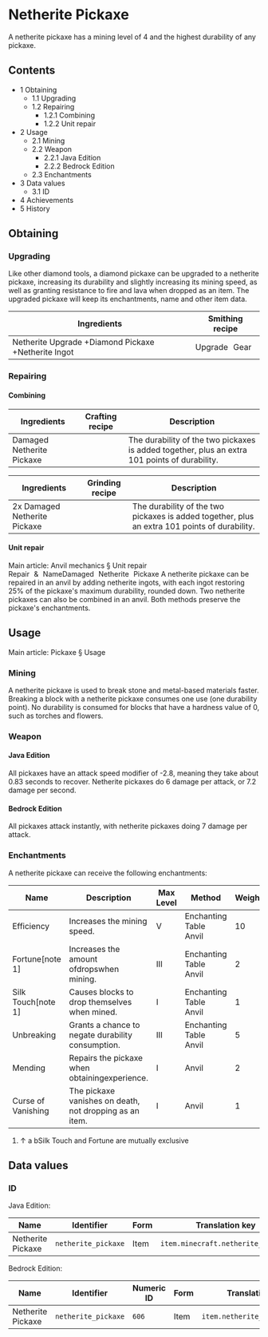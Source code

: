 # Netherite Pickaxe
A netherite pickaxe has a mining level of 4 and the highest durability of any pickaxe.

## Contents
- 1 Obtaining
	- 1.1 Upgrading
	- 1.2 Repairing
		- 1.2.1 Combining
		- 1.2.2 Unit repair
- 2 Usage
	- 2.1 Mining
	- 2.2 Weapon
		- 2.2.1 Java Edition
		- 2.2.2 Bedrock Edition
	- 2.3 Enchantments
- 3 Data values
	- 3.1 ID
- 4 Achievements
- 5 History

## Obtaining
### Upgrading
Like other diamond tools, a diamond pickaxe can be upgraded to a netherite pickaxe, increasing its durability and slightly increasing its mining speed, as well as granting resistance to fire and lava when dropped as an item. The upgraded pickaxe will keep its enchantments, name and other item data.

| Ingredients                                         | Smithing recipe |
|-----------------------------------------------------|-----------------|
| Netherite Upgrade +Diamond Pickaxe +Netherite Ingot | Upgrade Gear    |

### Repairing
#### Combining
| Ingredients               | Crafting recipe | Description                                                                                   |
|---------------------------|-----------------|-----------------------------------------------------------------------------------------------|
| Damaged Netherite Pickaxe |                 | The durability of the two pickaxes is added together, plus an extra 101 points of durability. |

| Ingredients                  | Grinding recipe | Description                                                                                   |
|------------------------------|-----------------|-----------------------------------------------------------------------------------------------|
| 2x Damaged Netherite Pickaxe |                 | The durability of the two pickaxes is added together, plus an extra 101 points of durability. |

#### Unit repair
Main article: Anvil mechanics § Unit repair
Repair & NameDamaged Netherite Pickaxe
A netherite pickaxe can be repaired in an anvil by adding netherite ingots, with each ingot restoring 25% of the pickaxe's maximum durability, rounded down. Two netherite pickaxes can also be combined in an anvil. Both methods preserve the pickaxe's enchantments.

## Usage
Main article: Pickaxe § Usage
### Mining
A netherite pickaxe is used to break stone and metal-based materials faster. Breaking a block with a netherite pickaxe consumes one use (one durability point). No durability is consumed for blocks that have a hardness value of 0, such as torches and flowers.

### Weapon
#### Java Edition
All pickaxes have an attack speed modifier of -2.8, meaning they take about 0.83 seconds to recover. Netherite pickaxes do 6 damage per attack, or 7.2 damage per second.

#### Bedrock Edition
All pickaxes attack instantly, with netherite pickaxes doing 7 damage per attack.

### Enchantments
A netherite pickaxe can receive the following enchantments:

| Name               | Description                                             | Max Level | Method                     | Weight |
|--------------------|---------------------------------------------------------|-----------|----------------------------|--------|
| Efficiency         | Increases the mining speed.                             | V         | Enchanting Table<br/>Anvil | 10     |
| Fortune[note 1]    | Increases the amount ofdropswhen mining.                | III       | Enchanting Table<br/>Anvil | 2      |
| Silk Touch[note 1] | Causes blocks to drop themselves when mined.            | I         | Enchanting Table<br/>Anvil | 1      |
| Unbreaking         | Grants a chance to negate durability consumption.       | III       | Enchanting Table<br/>Anvil | 5      |
| Mending            | Repairs the pickaxe when obtainingexperience.           | I         | Anvil                      | 2      |
| Curse of Vanishing | The pickaxe vanishes on death, not dropping as an item. | I         | Anvil                      | 1      |

1. ↑ a bSilk Touch and Fortune are mutually exclusive

## Data values
### ID
Java Edition:

| Name              | Identifier          | Form | Translation key                    |
|-------------------|---------------------|------|------------------------------------|
| Netherite Pickaxe | `netherite_pickaxe` | Item | `item.minecraft.netherite_pickaxe` |

Bedrock Edition:

| Name              | Identifier          | Numeric ID | Form | Translation key               |
|-------------------|---------------------|------------|------|-------------------------------|
| Netherite Pickaxe | `netherite_pickaxe` | `606`      | Item | `item.netherite_pickaxe.name` |


